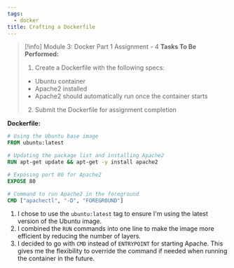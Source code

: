 ```yaml
---
tags:
  - docker
title: Crafting a Dockerfile
---
```

<!--
🚀 **Docker Assignment Mastery: Crafting a Custom Dockerfile!** In my latest DevOps training, I completed an assignment that involved creating a Dockerfile to build a custom Docker image. The task required setting up an Ubuntu container with Apache2 installed and ensuring Apache2 runs automatically when the container starts. This exercise enhanced my Dockerfile crafting skills, teaching me efficient image building practices and the nuances of container configuration. Successfully completing this task demonstrated my growing proficiency in Docker, a critical tool in the DevOps toolkit.

#Docker #DevOps #Containerization #Dockerfile #Apache2 #ProfessionalDevelopment
-->

> [!info] Module 3: Docker Part 1 Assignment - 4
> **Tasks To Be Performed:** 
> 1. Create a Dockerfile with the following specs:
>   - Ubuntu container
>   - Apache2 installed
>   - Apache2 should automatically run once the container starts 
> 2. Submit the Dockerfile for assignment completion

**Dockerfile:**
```Dockerfile
# Using the Ubuntu base image
FROM ubuntu:latest

# Updating the package list and installing Apache2
RUN apt-get update && apt-get -y install apache2

# Exposing port 80 for Apache2
EXPOSE 80

# Command to run Apache2 in the foreground
CMD ["apachectl", "-D", "FOREGROUND"]
```

1. I chose to use the `ubuntu:latest` tag to ensure I'm using the latest version of the Ubuntu image.
2. I combined the `RUN` commands into one line to make the image more efficient by reducing the number of layers.
3. I decided to go with `CMD` instead of `ENTRYPOINT` for starting Apache. This gives me the flexibility to override the command if needed when running the container in the future.